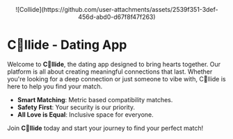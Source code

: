   <center>![Collide](https://github.com/user-attachments/assets/2539f351-3def-456d-abd0-d67f8f47f263)</center>

# C💛llide - Dating App

Welcome to **C💛llide**, the dating app designed to bring hearts together. Our platform is all about creating meaningful connections that last. Whether you're looking for a deep connection or just someone to vibe with, C💛llide is here to help you find your match.


- **Smart Matching**: Metric based compatibility matches.
- **Safety First**: Your security is our priority.
- **All Love is Equal**: Inclusive space for everyone.

Join **C💛llide** today and start your journey to find your perfect match!
